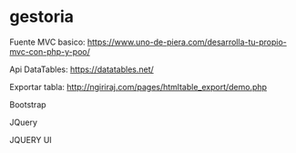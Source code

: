 # gestoria

Fuente MVC basico: https://www.uno-de-piera.com/desarrolla-tu-propio-mvc-con-php-y-poo/

Api DataTables: https://datatables.net/

Exportar tabla: http://ngiriraj.com/pages/htmltable_export/demo.php

Bootstrap

JQuery

JQUERY UI
